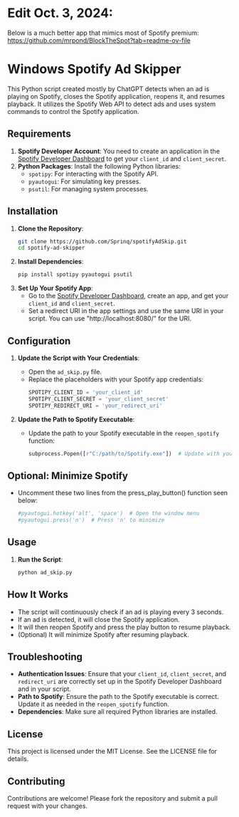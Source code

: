 # Edit Oct. 3, 2024:

Below is a much better app that mimics most of Spotify premium:
https://github.com/mrpond/BlockTheSpot?tab=readme-ov-file

# Windows Spotify Ad Skipper

This Python script created mostly by ChatGPT detects when an ad is playing on Spotify, closes the Spotify application, reopens it, and resumes playback. It utilizes the Spotify Web API to detect ads and uses system commands to control the Spotify application.

## Requirements

1. **Spotify Developer Account**: You need to create an application in the [Spotify Developer Dashboard](https://developer.spotify.com/dashboard/applications) to get your `client_id` and `client_secret`.
2. **Python Packages**: Install the following Python libraries:
   - `spotipy`: For interacting with the Spotify API.
   - `pyautogui`: For simulating key presses.
   - `psutil`: For managing system processes.

## Installation

1. **Clone the Repository**:
   ```bash
   git clone https://github.com/Sprinq/spotifyAdSkip.git
   cd spotify-ad-skipper
2. **Install Dependencies**:
   ```bash
   pip install spotipy pyautogui psutil
3. **Set Up Your Spotify App**:
   - Go to the [Spotify Developer Dashboard](https://developer.spotify.com/dashboard/applications), create an app, and get your `client_id` and `client_secret`.
   - Set a redirect URI in the app settings and use the same URI in your script. You can use "http://localhost:8080/" for the URI.

## Configuration

1. **Update the Script with Your Credentials**:
   - Open the `ad_skip.py` file.
   - Replace the placeholders with your Spotify app credentials:
     ```python
     SPOTIPY_CLIENT_ID = 'your_client_id'
     SPOTIPY_CLIENT_SECRET = 'your_client_secret'
     SPOTIPY_REDIRECT_URI = 'your_redirect_uri'
     ```

2. **Update the Path to Spotify Executable**:
   - Update the path to your Spotify executable in the `reopen_spotify` function:
     ```python
     subprocess.Popen([r"C:/path/to/Spotify.exe"])  # Update with your Spotify path
     ```

## Optional: Minimize Spotify

   - Uncomment these two lines from the press_play_button() function seen below:
     ```python
     #pyautogui.hotkey('alt', 'space')  # Open the window menu
     #pyautogui.press('n')  # Press 'n' to minimize
     ```

## Usage

1. **Run the Script**:
   ```bash
   python ad_skip.py
   
## How It Works

- The script will continuously check if an ad is playing every 3 seconds.
- If an ad is detected, it will close the Spotify application.
- It will then reopen Spotify and press the play button to resume playback.
- (Optional) It will minimize Spotify after resuming playback.

## Troubleshooting

- **Authentication Issues**: Ensure that your `client_id`, `client_secret`, and `redirect_uri` are correctly set up in the Spotify Developer Dashboard and in your script.
- **Path to Spotify**: Ensure the path to the Spotify executable is correct. Update it as needed in the `reopen_spotify` function.
- **Dependencies**: Make sure all required Python libraries are installed.

## License

This project is licensed under the MIT License. See the LICENSE file for details.

## Contributing

Contributions are welcome! Please fork the repository and submit a pull request with your changes.
